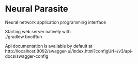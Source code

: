 # Neural Parasite
Neural network application programming interface

Starting web server natively with  
./gradlew bootRun

Api documentation is available by default at  
http://localhost:8092/swagger-ui/index.html?configUrl=/v3/api-docs/swagger-config 
